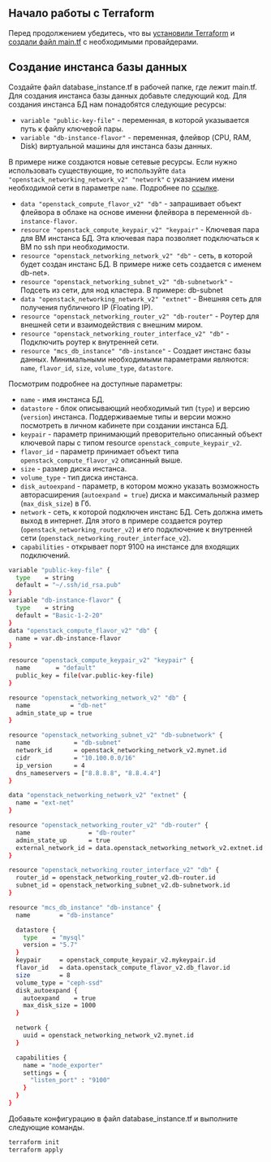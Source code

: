## Начало работы с Terraform

Перед продолжением убедитесь, что вы [установили Terraform](https://mcs.mail.ru/docs/ru/additionals/terraform/terraform-installation) и [создали файл main.tf](https://mcs.mail.ru/docs/ru/dbs/dbaas/api/terraform-for-dbaas) с необходимыми провайдерами.

## Создание инстанса базы данных

Создайте файл database_instance.tf в рабочей папке, где лежит main.tf. Для создания инстанса базы данных добавьте следующий код.
Для создания инстанса БД нам понадобятся следующие ресурсы:

- `variable "public-key-file"` - переменная, в которой указывается путь к файлу ключевой пары.
- `variable "db-instance-flavor"` - переменная, флейвор (CPU, RAM, Disk) виртуальной машины для инстанса базы данных.

В примере ниже создаются новые сетевые ресурсы. Если нужно использовать существующие, то используйте `data "openstack_networking_network_v2" "network"` с указанием имени необходимой сети в параметре `name`. Подробнее по [ссылке](https://registry.terraform.io/providers/terraform-provider-openstack/openstack/latest/docs/data-sources/networking_network_v2).

- `data "openstack_compute_flavor_v2" "db"` - запрашивает объект флейвора в облаке на основе именни флейвора в переменной `db-instance-flavor`.
- `resource "openstack_compute_keypair_v2" "keypair"` - Ключевая пара для ВМ инстанса БД. Эта ключевая пара позволяет подключаться к ВМ по ssh при необходимости.
- `resource "openstack_networking_network_v2" "db"` - сеть, в которой будет создан инстанс БД. В примере ниже сеть создается с именем db-net».
- `resource "openstack_networking_subnet_v2" "db-subnetwork"` - Подсеть из сети, для нод кластера. В примере: db-subnet
- `data "openstack_networking_network_v2" "extnet"` - Внешняя сеть для получения публичного IP (Floating IP).
- `resource "openstack_networking_router_v2" "db-router"` - Роутер для внешней сети и взаимодействия с внешним миром.
- `resource "openstack_networking_router_interface_v2" "db"` - Подключить роутер к внутренней сети.
- `resource "mcs_db_instance" "db-instance"` - Создает инстанс базы данных. Минимальными необходимыми параметрами являются: `name`, `flavor_id`, `size`, `volume_type`, `datastore`.

Посмотрим подробнее на доступные параметры:

- `name` - имя инстанса БД.
- `datastore` - блок описывающий необходимый тип (`type`) и версию (`version`) инстанса. Поддерживаемые типы и версии можно посмотреть в личном кабинете при создании инстанса БД.
- `keypair` - параметр принимающий преворительно описанный объект ключевой пары с типом resource `openstack_compute_keypair_v2`.
- `flavor_id` - параметр принимает объект типа `openstack_compute_flavor_v2` описанный выше.
- `size` - размер диска инстанса.
- `volume_type` - тип диска инстанса.
- `disk_autoexpand` - параметр, в котором можно указать возможность авторасширения (`autoexpand = true`) диска и максимальный размер (`max_disk_size`) в Гб.
- `network` - сеть, к которой подключен инстанс БД. Сеть должна иметь выход в интернет. Для этого в примере создается роутер (`openstack_networking_router_v2`) и его подключение к внутренней сети (`openstack_networking_router_interface_v2`).
- `capabilities` - открывает порт 9100 на инстансе для входящих подключений.

``` bash
variable "public-key-file" {
  type    = string
  default = "~/.ssh/id_rsa.pub"
}
variable "db-instance-flavor" {
  type    = string
  default = "Basic-1-2-20"
}
data "openstack_compute_flavor_v2" "db" {
  name = var.db-instance-flavor
}

resource "openstack_compute_keypair_v2" "keypair" {
  name       = "default"
  public_key = file(var.public-key-file)
}

resource "openstack_networking_network_v2" "db" {
  name           = "db-net"
  admin_state_up = true
}

resource "openstack_networking_subnet_v2" "db-subnetwork" {
  name            = "db-subnet"
  network_id      = openstack_networking_network_v2.mynet.id
  cidr            = "10.100.0.0/16"
  ip_version      = 4
  dns_nameservers = ["8.8.8.8", "8.8.4.4"]
}

data "openstack_networking_network_v2" "extnet" {
  name = "ext-net"
}

resource "openstack_networking_router_v2" "db-router" {
  name                = "db-router"
  admin_state_up      = true
  external_network_id = data.openstack_networking_network_v2.extnet.id
}

resource "openstack_networking_router_interface_v2" "db" {
  router_id = openstack_networking_router_v2.db-router.id
  subnet_id = openstack_networking_subnet_v2.db-subnetwork.id
}

resource "mcs_db_instance" "db-instance" {
  name        = "db-instance"

  datastore {
    type    = "mysql"
    version = "5.7"
  }
  keypair     = openstack_compute_keypair_v2.mykeypair.id
  flavor_id   = data.openstack_compute_flavor_v2.db_flavor.id
  size        = 8
  volume_type = "ceph-ssd"
  disk_autoexpand {
    autoexpand    = true
    max_disk_size = 1000
  }

  network {
    uuid = openstack_networking_network_v2.mynet.id
  }

  capabilities {
    name = "node_exporter"
    settings = {
      "listen_port" : "9100"
    }
  }
}
```

Добавьте конфигурацию в файл database_instance.tf и выполните следующие команды.

``` bash
terraform init
terraform apply
```

